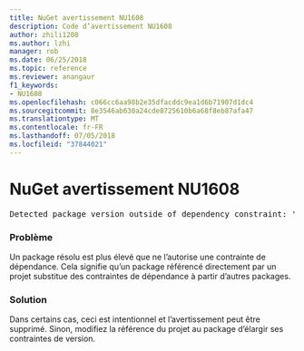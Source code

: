 ```yaml
---
title: NuGet avertissement NU1608
description: Code d’avertissement NU1608
author: zhili1208
ms.author: lzhi
manager: rob
ms.date: 06/25/2018
ms.topic: reference
ms.reviewer: anangaur
f1_keywords:
- NU1608
ms.openlocfilehash: c066cc6aa98b2e35dfacddc9ea1d6b71907d1dc4
ms.sourcegitcommit: 8e3546ab630a24cde8725610b6a68f8eb87afa47
ms.translationtype: MT
ms.contentlocale: fr-FR
ms.lasthandoff: 07/05/2018
ms.locfileid: "37844021"
---
```

# <a name="nuget-warning-nu1608"></a>NuGet avertissement NU1608

<pre>Detected package version outside of dependency constraint: 'PackageA' 1.0.0 requires 'PackageB' (= 1.0.0) but version 'PackageB' 2.0.0 was resolved.</pre>

### <a name="issue"></a>Problème
Un package résolu est plus élevé que ne l’autorise une contrainte de dépendance. Cela signifie qu’un package référencé directement par un projet substitue des contraintes de dépendance à partir d’autres packages.

### <a name="solution"></a>Solution
Dans certains cas, ceci est intentionnel et l’avertissement peut être supprimé. Sinon, modifiez la référence du projet au package d’élargir ses contraintes de version.